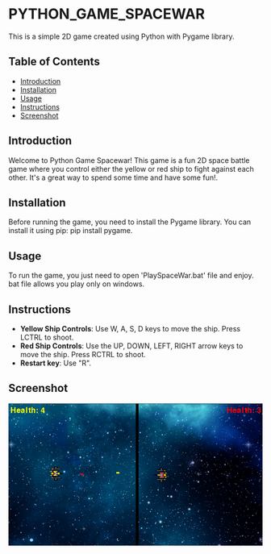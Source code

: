 # PYTHON_GAME_SPACEWAR

This is a simple 2D game created using Python with Pygame library.

## Table of Contents

- [Introduction](#introduction)
- [Installation](#installation)
- [Usage](#usage)
- [Instructions](#instructions)
- [Screenshot](#screenshot)

## Introduction

Welcome to Python Game Spacewar! This game is a fun 2D space battle game where you control either the yellow or red ship to fight against each other. It's a great way to spend some time and have some fun!.

## Installation

Before running the game, you need to install the Pygame library. You can install it using pip: pip install pygame.

## Usage

To run the game, you just need to open 'PlaySpaceWar.bat' file and enjoy. bat file allows you play only on windows.

## Instructions

- **Yellow Ship Controls**: Use W, A, S, D keys to move the ship. Press LCTRL to shoot.
- **Red Ship Controls**: Use the UP, DOWN, LEFT, RIGHT arrow keys to move the ship. Press RCTRL to shoot.
- **Restart key**: Use "R".

## Screenshot

![Game Screenshot](Assets/Screenshot.png)


